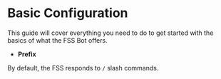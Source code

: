 # Basic Configuration

This guide will cover everything you need to do to get started with the basics of what the FSS Bot offers.

- **Prefix**

By default, the FSS responds to ``/`` slash commands.
